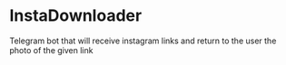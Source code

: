 # InstaDownloader
Telegram bot that will receive instagram links and return to the user the photo of the given link
